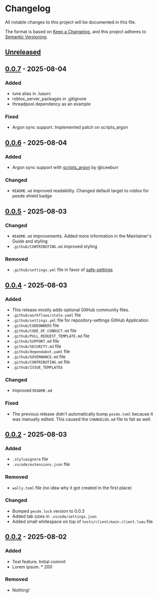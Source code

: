 # Changelog

All notable changes to this project will be documented in this file.

The format is based on [Keep a Changelog](https://keepachangelog.com/en/1.1.0/),
and this project adheres to [Semantic Versioning](https://semver.org/spec/v2.0.0.html).

## [Unreleased]

## [0.0.7] - 2025-08-04

### Added

- lune alias in .luaurc
- roblox_server_packages in .gitignore
- threadpool dependency as an example

### Fixed

- Argon sync support. Implemented patch on scripts_argon

## [0.0.6] - 2025-08-04

### Added

- Argon sync support with [scripts_argon](https://github.com/frostproject/scripts-argon) by @iceeburr

### Changed

- `README.md` improved readability. Changed default target to roblox for pesde shield badge

## [0.0.5] - 2025-08-03

### Changed

- `README.md` improvements. Added more information in the Maintainer's Guide and styling
- `.github/CONTRIBUTING.md` improved styling

### Removed

- `.github/settings.yml` file in favor of [safe-settings](https://github.com/github/safe-settings)

## [0.0.4] - 2025-08-03

### Added

- This release mostly adds optional GitHub community files.
- `.github/workflows/stale.yaml` file
- `.github/settings.yml` file for repository-settings GitHub Application
- `.github/CODEOWNERS` file
- `.github/CODE_OF_CONDUCT.md` file
- `.github/PULL_REQUEST_TEMPLATE.md` file
- `.github/SUPPORT.md` file
- `.github/SECURITY.md` file
- `.github/dependabot.yaml` file
- `.github/GOVERNANCE.md` file
- `.github/CONTRIBUTING.md` file
- `.github/ISSUE_TEMPLATE`s

### Changed

- Improved `README.md`

### Fixed

- The previous release didn't automatically bump `pesde.toml` because it was manually edited. This caused the `CHANGELOG.md` file to fail as well.

## [0.0.2] - 2025-08-03

### Added

- `.styluaignore` file
- `.vscode/extensions.json` file

### Removed

- `wally.toml` file (no idea why it got created in the first place)

### Changed

- Bumped `pesde.lock` version to 0.0.3
- Added tab sizes in `.vscode/settings.json`
- Added small whitespace on top of `tests/client/main.client.luau` file

## [0.0.2] - 2025-08-02

### Added

- Test feature. Initial commit
- Lorem ipsum. \* 200

### Removed

- Nothing!

[unreleased]: https://github.com/frostproject/roblox-library-template/compare/0.0.7...HEAD
[0.0.7]: https://github.com/frostproject/roblox-library-template/compare/0.0.6...0.0.7
[0.0.6]: https://github.com/frostproject/roblox-library-template/compare/0.0.5...0.0.6
[0.0.5]: https://github.com/frostproject/roblox-library-template/compare/0.0.4...0.0.5
[0.0.4]: https://github.com/frostproject/roblox-library-template/compare/0.0.3...0.0.4
[0.0.3]: https://github.com/frostproject/roblox-library-template/compare/0.0.2...0.0.3
[0.0.2]: https://github.com/frostproject/roblox-library-template/compare/303be0d22b813ec7e85ea236a1ffa60bb31b2474...0.0.2
